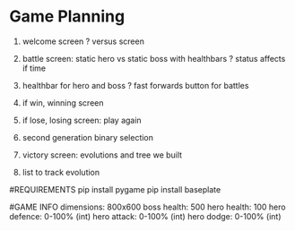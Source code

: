 # Game Planning

1. welcome screen
? versus screen

2. battle screen: static hero vs static boss with healthbars
? status affects if time

3. healthbar for hero and boss
? fast forwards button for battles

4. if win, winning screen

5. if lose, losing screen: play again

6. second generation binary selection

7. victory screen: evolutions and tree we built

8. list to track evolution




#REQUIREMENTS
pip install pygame
pip install baseplate


#GAME INFO
dimensions: 800x600
boss health: 500
hero health: 100
hero defence: 0-100% (int)
hero attack: 0-100% (int)
hero dodge: 0-100% (int)
